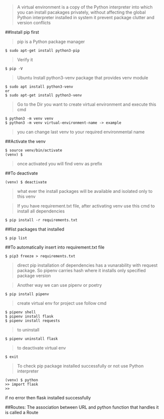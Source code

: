 >A virtual environment is a copy of the Python interpreter into which you can install pacakages privately, 
>without affecting the global Python interpreter installed in system
>it prevent package clutter and version conflicts 

##Install pip first

> pip is a Python package manager
```
$ sudo apt-get install python3-pip
```
>Verify it 
```
$ pip -V 
```

>Ubuntu
>Install python3-venv package that provides venv module
```
$ sudo apt install python3-venv
or
$ sudo apt-get install python3-venv
```

>Go to the Dir you want to create virtual environment and execute this cmd
```
$ python3 -m venv venv
$ python3 -m venv virtual-environment-name -> example
```
>you can change last venv to your required environmental name

##Activate the venv
```
$ source venv/bin/activate
(venv) $
```
>once activated you will find venv as prefix 

##To deactivate
```
(venv) $ deactivate
```

>what ever the install packages will be available and isolated only to this venv


>If you have requirement.txt file, after activating venv use this cmd to install all dependencies
```
$ pip install -r requirements.txt
```

##list packages that installed
```
$ pip list
```

##To automatically insert into requirement.txt file
```
$ pip3 freeze > requirements.txt 
```

>direct pip installation of dependencies has a vunarability with request package.
>So pipenv carries hash where it installs only specified package version

>Another way we can use pipenv or poetry
```
$ pip install pipenv
```

>create virtual env for project use follow cmd
```
$ pipenv shell
$ pipenv install flask
$ pipenv install requests
```
>to uninstall 
```
$ pipenv uninstall flask
```
>to deactivate virtual env
```
$ exit
```

>To check pip package installed successfully or not use Python interpreter 
```
(venv) $ python
>> import flask
>>
```
if no error then flask installed successfully 


##Routes:
The association between URL and python function that handles it is called a Route



